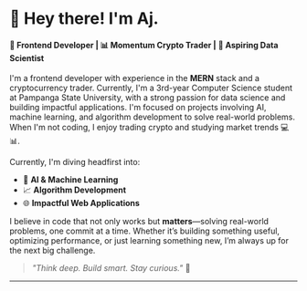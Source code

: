 # 👋 Hey there! I'm Aj.

#### 🚀 Frontend Developer | 📊 Momentum Crypto Trader | 🤖 Aspiring Data Scientist 

I'm a frontend developer with experience in the **MERN** stack and a cryptocurrency trader. Currently, I'm a 3rd-year Computer Science student at Pampanga State University, with a strong passion for data science and building impactful applications. I'm focused on projects involving AI, machine learning, and algorithm development to solve real-world problems. When I'm not coding, I enjoy trading crypto and studying market trends 💻📊.

Currently, I'm diving headfirst into:
- 🤖 **AI & Machine Learning**
- 📈 **Algorithm Development**
- 🌐 **Impactful Web Applications**

I believe in code that not only works but **matters**—solving real-world problems, one commit at a time. Whether it’s building something useful, optimizing performance, or just learning something new, I’m always up for the next big challenge.

> _"Think deep. Build smart. Stay curious."_ 🚀

---
